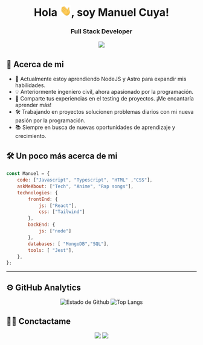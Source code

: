 
<h1 align="center">Hola <img src="https://raw.githubusercontent.com/ABSphreak/ABSphreak/master/gifs/Hi.gif" width="30px">, soy Manuel Cuya!

</h1>
<h3 align="center">Full Stack Developer </h3>
<p align="center" > 
<img  src="https://media.giphy.com/media/VTtANKl0beDFQRLDTh/giphy.gif" width="80"> 

</p>


## 📖 Acerca de mi
* 🌱 Actualmente estoy aprendiendo NodeJS y Astro para expandir mis habilidades.
* 💡 Anteriormente ingeniero civil, ahora apasionado por la programación.
* 💬 Comparte tus experiencias en el testing de proyectos. ¡Me encantaría aprender más!
* 🛠️ Trabajando en proyectos solucionen problemas diarios con mi nueva pasión por la programación.
* 📚 Siempre en busca de nuevas oportunidades de aprendizaje y crecimiento.


## 🛠 Un poco más acerca de mi
```javascript
const Manuel = {
    code: ["Javascript", "Typescript", "HTML" ,"CSS"],
    askMeAbout: ["Tech", "Anime", "Rap songs"],
    technologies: {
        frontEnd: {
            js: ["React"],
            css: ["Tailwind"]
        },
        backEnd: {
            js: ["node"]
        },
        databases: [ "MongoDB","SQL"],
        tools: [ "Jest"],
    },
};
```
----

## ⚙️  GitHub Analytics
<div align="center" > 
	
![Estado de Github](https://git-hub-stats-card-mcuyaca.vercel.app/api?username=mcuyaca&show_icons=true&count_private=true&include_all_commits=true&hide_rank=true) 
![Top Langs](https://git-hub-stats-card-mcuyaca.vercel.app/api/top-langs/?username=mcuyaca&layout=compact)
</div>

## 🤝🏻  Conctactame 

<p align="center">
<a href="https://www.linkedin.com/in/mcuyaca/"><img src="https://img.shields.io/badge/-Manuel%20Cuya%20-0077B5?style=flat&logo=Linkedin&logoColor=white"/></a>
<a href="mailto:mcuya.ca@gmail.com"><img src="https://img.shields.io/badge/-mcuya.ca@gmail.com-D14836?style=flat&logo=Gmail&logoColor=white"/></a>
</p>

